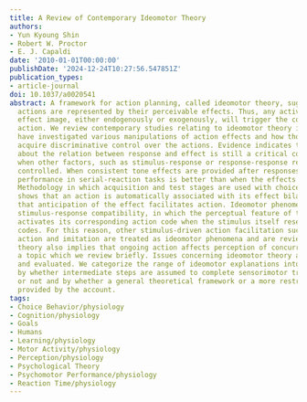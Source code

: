 ```yaml
---
title: A Review of Contemporary Ideomotor Theory
authors:
- Yun Kyoung Shin
- Robert W. Proctor
- E. J. Capaldi
date: '2010-01-01T00:00:00'
publishDate: '2024-12-24T10:27:56.547851Z'
publication_types:
- article-journal
doi: 10.1037/a0020541
abstract: A framework for action planning, called ideomotor theory, suggests that
  actions are represented by their perceivable effects. Thus, any activation of the
  effect image, either endogenously or exogenously, will trigger the corresponding
  action. We review contemporary studies relating to ideomotor theory in which researchers
  have investigated various manipulations of action effects and how those effects
  acquire discriminative control over the actions. Evidence indicates that the knowledge
  about the relation between response and effect is still a critical component even
  when other factors, such as stimulus-response or response-response relations, are
  controlled. When consistent tone effects are provided after responses are made,
  performance in serial-reaction tasks is better than when the effects are random.
  Methodology in which acquisition and test stages are used with choice-reaction tasks
  shows that an action is automatically associated with its effect bilaterally and
  that anticipation of the effect facilitates action. Ideomotor phenomena include
  stimulus-response compatibility, in which the perceptual feature of the stimulus
  activates its corresponding action code when the stimulus itself resembles the effect
  codes. For this reason, other stimulus-driven action facilitation such as ideomotor
  action and imitation are treated as ideomotor phenomena and are reviewed. Ideomotor
  theory also implies that ongoing action affects perception of concurrent events,
  a topic which we review briefly. Issues concerning ideomotor theory are identified
  and evaluated. We categorize the range of ideomotor explanations into several groups
  by whether intermediate steps are assumed to complete sensorimotor transformation
  or not and by whether a general theoretical framework or a more restricted one is
  provided by the account.
tags:
- Choice Behavior/physiology
- Cognition/physiology
- Goals
- Humans
- Learning/physiology
- Motor Activity/physiology
- Perception/physiology
- Psychological Theory
- Psychomotor Performance/physiology
- Reaction Time/physiology
---
```

